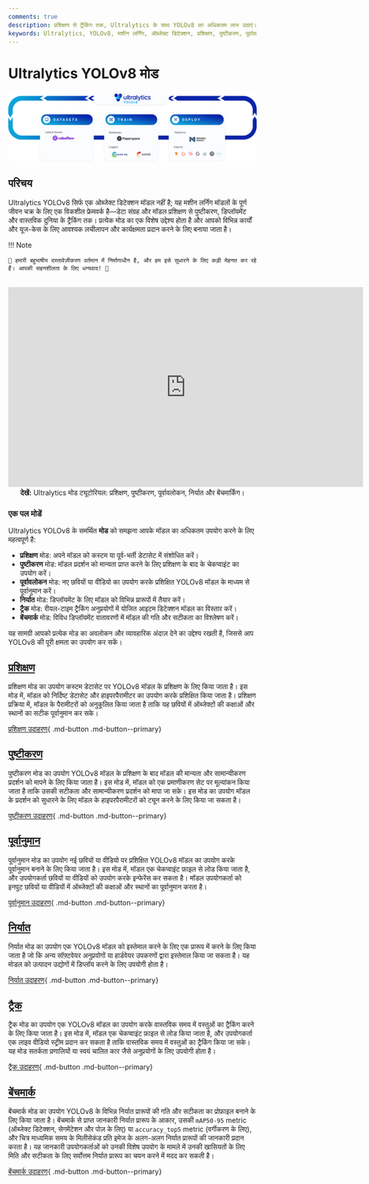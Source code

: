 ```yaml
---
comments: true
description: प्रशिक्षण से ट्रैकिंग तक, Ultralytics के साथ YOLOv8 का अधिकतम लाभ उठाएं। मान्यता प्राप्त मोड, जैसे पुष्टीकरण, निर्यात और बेंचमार्किंग, के लिए अवधारणाओं और उदाहरण प्राप्त करें।
keywords: Ultralytics, YOLOv8, मशीन लर्निंग, ऑब्जेक्ट डिटेक्शन, प्रशिक्षण, पुष्टीकरण, पूर्वावलोकन, निर्यात, ट्रैकिंग, बेंचमार्किंग
---
```


# Ultralytics YOLOv8 मोड

<img width="1024" src="https://github.com/ultralytics/assets/raw/main/yolov8/banner-integrations.png" alt="Ultralytics YOLO ecosystem and integrations">

## परिचय

Ultralytics YOLOv8 सिर्फ एक ओब्जेक्ट डिटेक्शन मॉडल नहीं है; यह मशीन लर्निंग मॉडलों के पूर्ण जीवन चक्र के लिए एक विकशील फ्रेमवर्क है—डेटा संग्रह और मॉडल प्रशिक्षण से पुष्टीकरण, डिप्लॉयमेंट और वास्तविक दुनिया के ट्रैकिंग तक। प्रत्येक मोड का एक विशेष उद्देश्य होता है और आपको विभिन्न कार्यों और यूज-केस के लिए आवश्यक लचीलापन और कार्यक्षमता प्रदान करने के लिए बनाया जाता है।

!!! Note

    🚧 हमारी बहुभाषीय दस्तावेज़ीकरण वर्तमान में निर्माणाधीन है, और हम इसे सुधारने के लिए कड़ी मेहनत कर रहे हैं। आपकी सहनशीलता के लिए धन्यवाद! 🙏

<p align="center">
  <br>
  <iframe width="720" height="405" src="https://www.youtube.com/embed/j8uQc0qB91s?si=dhnGKgqvs7nPgeaM"
    title="YouTube वीडियो प्लेयर" frameborder="0"
    allow="accelerometer; autoplay; clipboard-write; encrypted-media; gyroscope; picture-in-picture; web-share"
    allowfullscreen>
  </iframe>
  <br>
  <strong>देखें:</strong> Ultralytics मोड ट्यूटोरियल: प्रशिक्षण, पुष्टीकरण, पूर्वावलोकन, निर्यात और बेंचमार्किंग।
</p>

### एक पल मोडें

Ultralytics YOLOv8 के समर्थित **मोड** को समझना आपके मॉडल का अधिकतम उपयोग करने के लिए महत्वपूर्ण है:

- **प्रशिक्षण** मोड: अपने मॉडल को कस्टम या पूर्व-भर्ती डेटासेट में संशोधित करें।
- **पुष्टीकरण** मोड: मॉडल प्रदर्शन को मान्यता प्राप्त करने के लिए प्रशिक्षण के बाद के चेकप्वाइंट का उपयोग करें।
- **पूर्वावलोकन** मोड: नए छवियों या वीडियो का उपयोग करके प्रशिक्षित YOLOv8 मॉडल के माध्यम से पूर्वानुमान करें।
- **निर्यात** मोड: डिप्लॉयमेंट के लिए मॉडल को विभिन्न प्रारूपों में तैयार करें।
- **ट्रैक** मोड: रीयल-टाइम ट्रैकिंग अनुप्रयोगों में योजित आइटम डिटेक्शन मॉडल का विस्तार करें।
- **बेंचमार्क** मोड: विविध डिप्लॉयमेंट वातावरणों में मॉडल की गति और सटीकता का विश्लेषण करें।

यह सामग्री आपको प्रत्येक मोड का अवलोकन और व्यावहारिक अंदाज़ देने का उद्देश्य रखती है, जिससे आप YOLOv8 की पूरी क्षमता का उपयोग कर सकें।

## [प्रशिक्षण](train.md)

प्रशिक्षण मोड का उपयोग कस्टम डेटासेट पर YOLOv8 मॉडल के प्रशिक्षण के लिए किया जाता है। इस मोड में, मॉडल को निर्दिष्ट डेटासेट और हाइपरपैरामीटर का उपयोग करके प्रशिक्षित किया जाता है। प्रशिक्षण प्रक्रिया में, मॉडल के पैरामीटरों को अनुकूलित किया जाता है ताकि यह छवियों में ऑब्जेक्टों की कक्षाओं और स्थानों का सटीक पूर्वानुमान कर सके।

[प्रशिक्षण उदाहरण](train.md){ .md-button .md-button--primary}

## [पुष्टीकरण](val.md)

पुष्टीकरण मोड का उपयोग YOLOv8 मॉडल के प्रशिक्षण के बाद मॉडल की मान्यता और सामान्यीकरण प्रदर्शन को मापने के लिए किया जाता है। इस मोड में, मॉडल को एक प्रमाणीकरण सेट पर मूल्यांकन किया जाता है ताकि उसकी सटीकता और सामान्यीकरण प्रदर्शन को मापा जा सके। इस मोड का उपयोग मॉडल के प्रदर्शन को सुधारने के लिए मॉडल के हाइपरपैरामीटरों को ट्यून करने के लिए किया जा सकता है।

[पुष्टीकरण उदाहरण](val.md){ .md-button .md-button--primary}

## [पूर्वानुमान](predict.md)

पूर्वानुमान मोड का उपयोग नई छवियों या वीडियो पर प्रशिक्षित YOLOv8 मॉडल का उपयोग करके पूर्वानुमान बनाने के लिए किया जाता है। इस मोड में, मॉडल एक चेकप्वाइंट फ़ाइल से लोड किया जाता है, और उपयोगकर्ता छवियों या वीडियों को उपयोग करके इन्फेरेंस कर सकता है। मॉडल उपयोगकर्ता को इनपुट छवियों या वीडियों में ऑब्जेक्टों की कक्षाओं और स्थानों का पूर्वानुमान करता है।

[पूर्वानुमान उदाहरण](predict.md){ .md-button .md-button--primary}

## [निर्यात](export.md)

निर्यात मोड का उपयोग एक YOLOv8 मॉडल को इस्तेमाल करने के लिए एक प्रारूप में करने के लिए किया जाता है जो कि अन्य सॉफ़्टवेयर अनुप्रयोगों या हार्डवेयर उपकरणों द्वारा इस्तेमाल किया जा सकता है। यह मोडल को उत्पादन उद्योगों में डिप्लॉय करने के लिए उपयोगी होता है।

[निर्यात उदाहरण](export.md){ .md-button .md-button--primary}

## [ट्रैक](track.md)

ट्रैक मोड का उपयोग एक YOLOv8 मॉडल का उपयोग करके वास्तविक समय में वस्तुओं का ट्रैकिंग करने के लिए किया जाता है। इस मोड में, मॉडल एक चेकप्वाइंट फ़ाइल से लोड किया जाता है, और उपयोगकर्ता एक लाइव वीडियो स्ट्रीम प्रदान कर सकता है ताकि वास्तविक समय में वस्तुओं का ट्रैकिंग किया जा सके। यह मोड सतर्कता प्रणालियों या स्वयं चालित कार जैसे अनुप्रयोगों के लिए उपयोगी होता है।

[ट्रैक उदाहरण](track.md){ .md-button .md-button--primary}

## [बेंचमार्क](benchmark.md)

बेंचमार्क मोड का उपयोग YOLOv8 के विभिन्न निर्यात प्रारूपों की गति और सटीकता का प्रोफ़ाइल बनाने के लिए किया जाता है। बेंचमार्क से प्राप्त जानकारी निर्यात प्रारूप के आकार, उसकी `mAP50-95` metric (ऑब्जेक्ट डिटेक्शन, सेगमेंटेशन और पोज़ के लिए)
या `accuracy_top5` metric (वर्गीकरण के लिए), और चित्र माध्यमिक समय के मिलीसेकंड प्रति इमेज के अलग-अलग निर्यात प्रारूपों की जानकारी प्रदान करता है। यह जानकारी उपयोगकर्ताओं को उनकी विशेष उपयोग के मामले में उनकी खासियतों के लिए मिति और सटीकता के लिए सर्वोत्तम निर्यात प्रारूप का चयन करने में मदद कर सकती है।

[बेंचमार्क उदाहरण](benchmark.md){ .md-button .md-button--primary}
